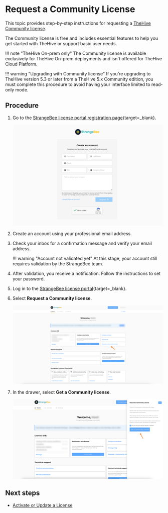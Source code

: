 # Request a Community License

This topic provides step-by-step instructions for requesting a [TheHive Community license](about-licenses.md).

The Community license is free and includes essential features to help you get started with TheHive or support basic user needs.

!!! note "TheHive On-prem only"
    The Community license is available exclusively for TheHive On-prem deployments and isn't offered for TheHive Cloud Platform.

!!! warning "Upgrading with Community license"
    If you’re upgrading to TheHive version 5.3 or later from a TheHive 5.x Community edition, you must complete this procedure to avoid having your interface limited to read-only mode.

<h2>Procedure</h2>

1. Go to the [StrangeBee license portal registration page](https://portal.apps.strangebee.com/account/register){target=_blank}.

    ![StrangeBee license portal registration page](../../images/installation/strangebee-license-portal.png)

2. Create an account using your professional email address.

3. Check your inbox for a confirmation message and verify your email address.

    !!! warning "Account not validated yet"
        At this stage, your account still requires validation by the StrangeBee team.

4. After validation, you receive a notification. Follow the instructions to set your password.

5. Log in to the [StrangeBee license portal](https://portal.apps.strangebee.com/login){target=_blank}.

6. Select **Request a Community license**.

    ![Request a Community license](../../images/installation/request-a-community-license.png)

7. In the drawer, select **Get a Community license**.

    ![Get a Community license](../../images/installation/get-a-community-license.png)

<h2>Next steps</h2>

* [Activate or Update a License](license.md)